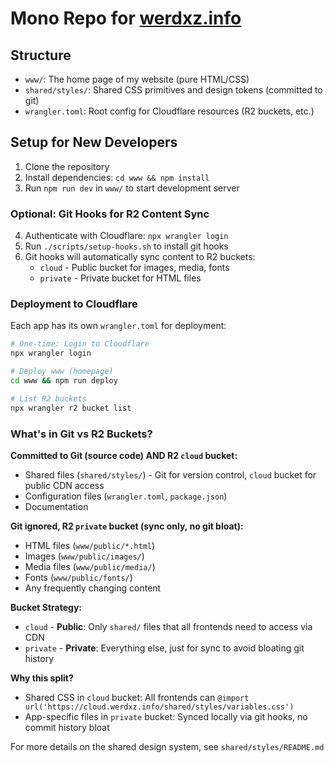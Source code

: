 # Mono Repo for [werdxz.info](https://werdxz.info)

## Structure

- `www/`: The home page of my website (pure HTML/CSS)
- `shared/styles/`: Shared CSS primitives and design tokens (committed to git)
- `wrangler.toml`: Root config for Cloudflare resources (R2 buckets, etc.)

## Setup for New Developers

1. Clone the repository
2. Install dependencies: `cd www && npm install`
3. Run `npm run dev` in `www/` to start development server

### Optional: Git Hooks for R2 Content Sync

4. Authenticate with Cloudflare: `npx wrangler login`
5. Run `./scripts/setup-hooks.sh` to install git hooks
6. Git hooks will automatically sync content to R2 buckets:
   - `cloud` - Public bucket for images, media, fonts
   - `private` - Private bucket for HTML files

### Deployment to Cloudflare

Each app has its own `wrangler.toml` for deployment:

```bash
# One-time: Login to Cloudflare
npx wrangler login

# Deploy www (homepage)
cd www && npm run deploy

# List R2 buckets
npx wrangler r2 bucket list
```

### What's in Git vs R2 Buckets?

**Committed to Git (source code) AND R2 `cloud` bucket:**
- Shared files (`shared/styles/`) - Git for version control, `cloud` bucket for public CDN access
- Configuration files (`wrangler.toml`, `package.json`)
- Documentation

**Git ignored, R2 `private` bucket (sync only, no git bloat):**
- HTML files (`www/public/*.html`)
- Images (`www/public/images/`)
- Media files (`www/public/media/`)
- Fonts (`www/public/fonts/`)
- Any frequently changing content

**Bucket Strategy:**
- `cloud` - **Public**: Only `shared/` files that all frontends need to access via CDN
- `private` - **Private**: Everything else, just for sync to avoid bloating git history

**Why this split?**
- Shared CSS in `cloud` bucket: All frontends can `@import url('https://cloud.werdxz.info/shared/styles/variables.css')`
- App-specific files in `private` bucket: Synced locally via git hooks, no commit history bloat

For more details on the shared design system, see `shared/styles/README.md`

